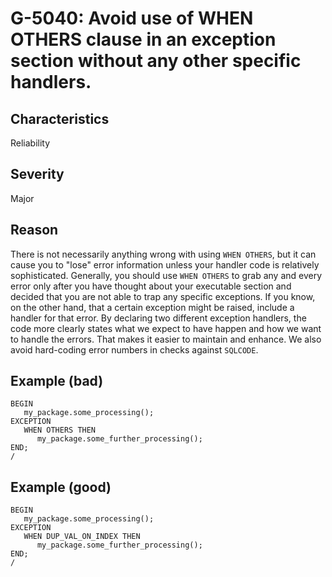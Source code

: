 # G-5040: Avoid use of WHEN OTHERS clause in an exception section without any other specific handlers.

## Characteristics

Reliability

## Severity

Major

## Reason

There is not necessarily anything wrong with using `WHEN OTHERS`, but it can cause you to "lose" error information unless your handler code is relatively sophisticated. Generally, you should use `WHEN OTHERS` to grab any and every error only after you have thought about your executable section and decided that you are not able to trap any specific exceptions. If you know, on the other hand, that a certain exception might be raised, include a handler for that error. By declaring two different exception handlers, the code more clearly states what we expect to have happen and how we want to handle the errors. That makes it easier to maintain and enhance. We also avoid hard-coding error numbers in checks against `SQLCODE`.

## Example (bad)

```
BEGIN
   my_package.some_processing();
EXCEPTION
   WHEN OTHERS THEN
      my_package.some_further_processing();
END;
/
```

## Example (good)

```
BEGIN
   my_package.some_processing();
EXCEPTION
   WHEN DUP_VAL_ON_INDEX THEN
      my_package.some_further_processing();
END;
/
```
